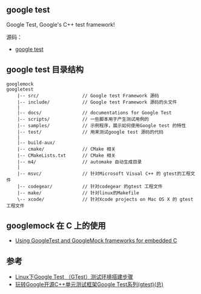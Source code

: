 

## google test

Google Test, Google's C++ test framework!

源码：
* [ google test ](https://github.com/google/googletest)

## google test 目录结构

```
googlemock
googletest
    |-- src/                // Google test Framework 源码
    |-- include/            // Google test Framework 源码的头文件 
    |
    |-- docs/               // documentations for Google Test
    |-- scripts/            // 一些脚本用于产生测试用例的
    |-- samples/            // 示例程序，展示如何使用Google test 的特性
    |-- test/               // 用来测试google test 源码的代码
    |
    |-- build-aux/
    |-- cmake/              // CMake 相关
    |-- CMakeLists.txt      // CMake 相关
    |-- m4/                 // automake 自动生成目录
    |
    |-- msvc/               // 针对Microsoft Visual C++ 的 gtest的工程文件 
    |-- codegear/           // 针对codegear 的gtest 工程文件 
    |-- make/               // 针对linux的Makefile
    \-- xcode/              // 针对Xcode projects on Mac OS X 的 gtest 工程文件
```


## googlemock 在 C 上的使用

* [Using GoogleTest and GoogleMock frameworks for embedded C](https://www.codeproject.com/articles/1040972/using-googletest-and-googlemock-frameworks-for-emb)

## 参考

* [Linux下Google Test （GTest）测试环境搭建步骤](http://www.linuxidc.com/Linux/2015-05/116894.htm)
* [玩转Google开源C++单元测试框架Google Test系列(gtest)(总)](http://www.cnblogs.com/coderzh/archive/2009/04/06/1426755.html)

